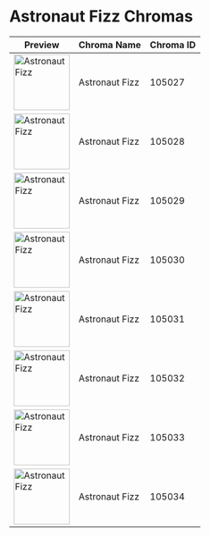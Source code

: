 # Astronaut Fizz Chromas

| Preview | Chroma Name | Chroma ID |
|---|---|---|
| <img src='https://raw.communitydragon.org/latest/plugins/rcp-be-lol-game-data/global/default/v1/champion-chroma-images/105/105027.png' alt='Astronaut Fizz' width='100'> | Astronaut Fizz | 105027 |
| <img src='https://raw.communitydragon.org/latest/plugins/rcp-be-lol-game-data/global/default/v1/champion-chroma-images/105/105028.png' alt='Astronaut Fizz' width='100'> | Astronaut Fizz | 105028 |
| <img src='https://raw.communitydragon.org/latest/plugins/rcp-be-lol-game-data/global/default/v1/champion-chroma-images/105/105029.png' alt='Astronaut Fizz' width='100'> | Astronaut Fizz | 105029 |
| <img src='https://raw.communitydragon.org/latest/plugins/rcp-be-lol-game-data/global/default/v1/champion-chroma-images/105/105030.png' alt='Astronaut Fizz' width='100'> | Astronaut Fizz | 105030 |
| <img src='https://raw.communitydragon.org/latest/plugins/rcp-be-lol-game-data/global/default/v1/champion-chroma-images/105/105031.png' alt='Astronaut Fizz' width='100'> | Astronaut Fizz | 105031 |
| <img src='https://raw.communitydragon.org/latest/plugins/rcp-be-lol-game-data/global/default/v1/champion-chroma-images/105/105032.png' alt='Astronaut Fizz' width='100'> | Astronaut Fizz | 105032 |
| <img src='https://raw.communitydragon.org/latest/plugins/rcp-be-lol-game-data/global/default/v1/champion-chroma-images/105/105033.png' alt='Astronaut Fizz' width='100'> | Astronaut Fizz | 105033 |
| <img src='https://raw.communitydragon.org/latest/plugins/rcp-be-lol-game-data/global/default/v1/champion-chroma-images/105/105034.png' alt='Astronaut Fizz' width='100'> | Astronaut Fizz | 105034 |
